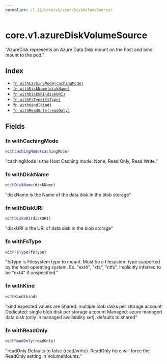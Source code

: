 ```yaml
---
permalink: /1.31/core/v1/azureDiskVolumeSource/
---
```


# core.v1.azureDiskVolumeSource

"AzureDisk represents an Azure Data Disk mount on the host and bind mount to the pod."

## Index

* [`fn withCachingMode(cachingMode)`](#fn-withcachingmode)
* [`fn withDiskName(diskName)`](#fn-withdiskname)
* [`fn withDiskURI(diskURI)`](#fn-withdiskuri)
* [`fn withFsType(fsType)`](#fn-withfstype)
* [`fn withKind(kind)`](#fn-withkind)
* [`fn withReadOnly(readOnly)`](#fn-withreadonly)

## Fields

### fn withCachingMode

```ts
withCachingMode(cachingMode)
```

"cachingMode is the Host Caching mode: None, Read Only, Read Write."

### fn withDiskName

```ts
withDiskName(diskName)
```

"diskName is the Name of the data disk in the blob storage"

### fn withDiskURI

```ts
withDiskURI(diskURI)
```

"diskURI is the URI of data disk in the blob storage"

### fn withFsType

```ts
withFsType(fsType)
```

"fsType is Filesystem type to mount. Must be a filesystem type supported by the host operating system. Ex. \"ext4\", \"xfs\", \"ntfs\". Implicitly inferred to be \"ext4\" if unspecified."

### fn withKind

```ts
withKind(kind)
```

"kind expected values are Shared: multiple blob disks per storage account  Dedicated: single blob disk per storage account  Managed: azure managed data disk (only in managed availability set). defaults to shared"

### fn withReadOnly

```ts
withReadOnly(readOnly)
```

"readOnly Defaults to false (read/write). ReadOnly here will force the ReadOnly setting in VolumeMounts."